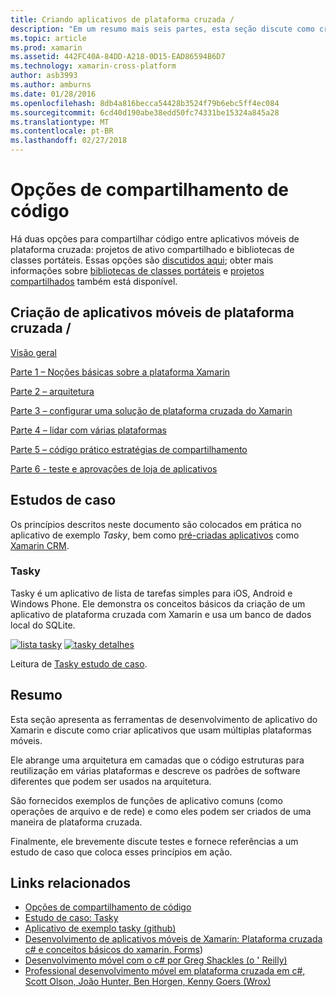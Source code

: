 ```yaml
---
title: Criando aplicativos de plataforma cruzada /
description: "Em um resumo mais seis partes, esta seção discute como criar aplicativos usando a plataforma de desenvolvimento do Xamarin – de Noções básicas sobre o funcionamento do Xamarin para criar aplicativos móveis e, em seguida, testar e implantar para as várias lojas de aplicativos."
ms.topic: article
ms.prod: xamarin
ms.assetid: 442FC40A-84DD-A218-0D15-EAD86594B6D7
ms.technology: xamarin-cross-platform
author: asb3993
ms.author: amburns
ms.date: 01/28/2016
ms.openlocfilehash: 8db4a816becca54428b3524f79b6ebc5ff4ec084
ms.sourcegitcommit: 6cd40d190abe38edd50fc74331be15324a845a28
ms.translationtype: MT
ms.contentlocale: pt-BR
ms.lasthandoff: 02/27/2018
---
```

# <a name="sharing-code-options"></a>Opções de compartilhamento de código

Há duas opções para compartilhar código entre aplicativos móveis de plataforma cruzada: projetos de ativo compartilhado e bibliotecas de classes portáteis. Essas opções são [discutidos aqui](~/cross-platform/app-fundamentals/code-sharing.md); obter mais informações sobre [bibliotecas de classes portáteis](~/cross-platform/app-fundamentals/pcl.md) e [projetos compartilhados](~/cross-platform/app-fundamentals/shared-projects.md) também está disponível.

<a name="Sections" />

## <a name="building-cross-platform-mobile-apps"></a>Criação de aplicativos móveis de plataforma cruzada /

 [Visão geral](~/cross-platform/app-fundamentals/building-cross-platform-applications/part-0-overview.md)

 [Parte 1 – Noções básicas sobre a plataforma Xamarin](~/cross-platform/app-fundamentals/building-cross-platform-applications/part-1-understanding-the-xamarin-mobile-platform.md)

 [Parte 2 – arquitetura](~/cross-platform/app-fundamentals/building-cross-platform-applications/part-2-architecture.md)

 [Parte 3 – configurar uma solução de plataforma cruzada do Xamarin](~/cross-platform/app-fundamentals/building-cross-platform-applications/part-3-setting-up-a-xamarin-cross-platform-solution.md)

 [Parte 4 – lidar com várias plataformas](~/cross-platform/app-fundamentals/building-cross-platform-applications/part-4-platform-divergence-abstraction-divergent-implementation.md)

 [Parte 5 – código prático estratégias de compartilhamento](~/cross-platform/app-fundamentals/building-cross-platform-applications/part-5-practical-code-sharing-strategies.md)

 [Parte 6 - teste e aprovações de loja de aplicativos](~/cross-platform/app-fundamentals/building-cross-platform-applications/part-6-testing-and-app-store-approvals.md)

 <a name="Cross-Platform_Mobile_Application_Case_Studies" />


## <a name="case-studies"></a>Estudos de caso

Os princípios descritos neste documento são colocados em prática no aplicativo de exemplo *Tasky*, bem como [pré-criadas aplicativos](https://xamarin.com/prebuilt) como [Xamarin CRM](https://xamarin.com/prebuilt/#xamarincrm).

 <a name="Tasky" />


### <a name="tasky"></a>Tasky

Tasky é um aplicativo de lista de tarefas simples para iOS, Android e Windows Phone.
Ele demonstra os conceitos básicos da criação de um aplicativo de plataforma cruzada com Xamarin e usa um banco de dados local do SQLite.

 [ ![lista tasky](images/iphone-list-sml.png)](images/iphone-list.png) [ ![tasky detalhes](images/iphone-detail-sml.png)](images/iphone-detail.png)

Leitura de [Tasky estudo de caso](~/cross-platform/app-fundamentals/building-cross-platform-applications/case-study-tasky.md).


## <a name="summary"></a>Resumo

Esta seção apresenta as ferramentas de desenvolvimento de aplicativo do Xamarin e discute como criar aplicativos que usam múltiplas plataformas móveis.

Ele abrange uma arquitetura em camadas que o código estruturas para reutilização em várias plataformas e descreve os padrões de software diferentes que podem ser usados na arquitetura.

São fornecidos exemplos de funções de aplicativo comuns (como operações de arquivo e de rede) e como eles podem ser criados de uma maneira de plataforma cruzada.

Finalmente, ele brevemente discute testes e fornece referências a um estudo de caso que coloca esses princípios em ação.



## <a name="related-links"></a>Links relacionados

- [Opções de compartilhamento de código](~/cross-platform/app-fundamentals/code-sharing.md)
- [Estudo de caso: Tasky](~/cross-platform/app-fundamentals/building-cross-platform-applications/case-study-tasky.md)
- [Aplicativo de exemplo tasky (github)](https://developer.xamarin.com/samples/mobile/TaskyPortable/)
- [Desenvolvimento de aplicativos móveis de Xamarin: Plataforma cruzada c# e conceitos básicos do xamarin. Forms](http://www.amazon.com/Xamarin-Mobile-Application-Development-Cross-Platform/dp/1484202155/))
- [Desenvolvimento móvel com o c# por Greg Shackles (o ' Reilly)](http://shop.oreilly.com/product/0636920024002.do)
- [Professional desenvolvimento móvel em plataforma cruzada em c#, Scott Olson, João Hunter, Ben Horgen, Kenny Goers (Wrox)](http://www.wiley.com/WileyCDA/WileyTitle/productCd-1118157702.html)
